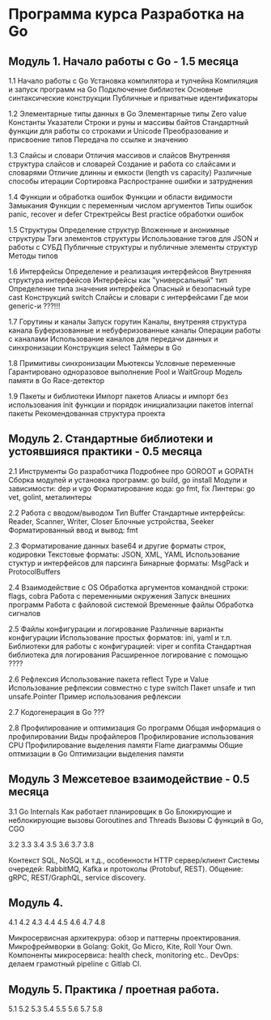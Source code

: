 # Программа курса Разработка на Go

## Модуль 1. Начало работы с Go  - 1.5 месяца

1.1 Начало работы c Go
Установка компилятора и тулчейна
Компиляция и запуск программ на Go
Подключение библиотек
Основные синтаксические конструкции
Публичные и приватные идентификаторы

1.2 Элементарные типы данных в Go
Элементарные типы
Zero value
Константы
Указатели
Строки и руны и массивы байтов
Стандартный функции для работы со строками и Unicode
Преобразование и присвоение типов
Передача по ссылке и значению

1.3 Слайсы и словари
Отличия массивов и слайсов
Внутренняя структура слайсов и словарей
Создание и работа со слайсами и словарями
Отличие длинны и емкости (length vs capacity)
Различные способы итерации
Сортировка
Распространне ошибки и затруднения

1.4 Функции и обработка ошибок
Функции и области видимости 
Замыкания
Функции с переменным числом аргументов
Типы ошибок
panic, recover и defer
Стректрейсы
Best practiсe обработки ошибок

1.5 Структуры
Определение структур
Вложенные и анонимные структуры
Тэги элементов структуры
Использование тэгов для JSON и работы с СУБД
Публичные структуры и публичные элементы структур
Методы типов 

1.6 Интерфейсы
Определение и реализация интерфейсов
Внутренняя структура интерфейсов
Интерфейсы как "универсальный" тип
Определение типа значения интерфейса
Опасный и безопасный type cast
Конструкций switch 
Слайсы и словари с интерфейсами
Где мои generic-и ???!!!

1.7 Горутины и каналы
Запуск горутин
Каналы, внутреняя структура канала
Буферизованные и небуферизованные каналы
Операции работы с каналами
Использование каналов для передачи данных и синхронизации
Конструкция select
Таймеры в Go

1.8 Примитивы синхронизации
Мьютексы
Условные переменные
Гарантировано одноразовое выполнение
Pool и WaitGroup
Модель памяти в Go
Race-детектор

1.9 Пакеты и библиотеки 
Импорт пакетов
Алиасы и импорт без использования
init функции и порядок инициализации пакетов
internal пакеты
Рекомендованная структура проекта


## Модуль 2. Стандартные библиотеки и устоявшияся практики - 0.5 месяца

2.1 Инструменты Go разработчика
Подробнее про GOROOT и GOPATH
Сборка модулей и установка программ: go build, go install
Модули и зависимости: dep и vgo
Форматирование кода: go fmt, fix
Линтеры: go vet, golint, металинтеры

2.2 Работа с вводом/выводом
Тип Buffer
Стандартные интерфейсы: Reader, Scanner, Writer, Closer
Блочные устройства, Seeker
Форматированный ввод и вывод: fmt

2.3 Форматирование данных
base64 и другие форматы строк, кодировки
Текстовые форматы: JSON, XML, YAML
Использование стуктур и интерфейсов для парсинга
Бинарные форматы: MsgPack и ProtocolBuffers

2.4 Взаимодействие с OS
Обработка аргументов командной строки: flags, cobra
Работа с переменными окружения
Запуск внешних программ
Работа с файловой системой
Временные файлы
Обработка сигналов

2.5 Файлы конфигурации и логирование
Различные варианты конфигурации
Использование простых форматов: ini, yaml и т.п.
Библиотеки для работы с конфигурацией: viper и confita
Стандартная библиотека для логирования
Расширенное логирование с помощью ????

2.6 Рефлексия
Использование пакета reflect
Type и Value
Использование рефлексии совместно с type switch
Пакет unsafe и тип unsafe.Pointer
Пример использования рефлексии

2.7 Кодогенерация в Go
???

2.8 Профилирование и оптимизация Go программ
Общая информация о профилировании
Виды профайлеров
Профилирование использования  CPU
Профилирование выделения памяти
Flame диаграммы
Общие оптмизации в Go
Оптимизации выделения памяти


## Модуль 3 Межсетевое взаимодействие - 0.5 месяца

3.1 Go Internals
Как работает планировщик в Go
Блокирующие и неблокирующие вызовы
Goroutines and Threads
Вызовы С функций в Go, CGO

3.2
3.3
3.4
3.5
3.6
3.7
3.8


Контекст
SQL, NoSQL и т.д., особенности
HTTP сервер/клиент
Системы очередей: RabbitMQ, Kafka и протоколы (Protobuf, REST).
Общение: gRPC, REST/GraphQL, service discovery.

## Модуль 4. 

4.1
4.2
4.3
4.4
4.5
4.6
4.7
4.8

Микросервисная архитекрура: обзор и паттерны проектирования.
Микрофреймворки в Golang: Gokit, Go Micro, Kite, Roll Your Own.
Компоненты микросервиса: health check, monitoring etc..
DevOps: делаем грамотный pipeline с Gitlab CI. 

## Модуль 5. Практика / проетная работа.
5.1
5.2
5.3
5.4
5.5
5.6
5.7
5.8

